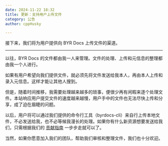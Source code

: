 ```yaml
---
date: 2024-11-22 18:32
title: 更新：支持用户上传文件
category: 公告
author: cppHusky

---
```


接下来，我们将为用户提供向 BYR Docs 上传文件的渠道。

---

以往，BYR Docs 的文件都由我一人来管理。文件的处理、上传和元信息的整理都由我一个人进行。

如果有用户希望向我们提供文件，就必须先将文件发送给我本人，再由本人上传和录入元信息。这样才能让其他人搜到。

但是，随着时间推移，我需要处理越来越多的琐事，便很少再有闲暇来逐个处理文件。本站响应用户提交文件的速度越来越慢，用户手中的文件也无法尽快上传和分享，成了迫在眉睫的问题。

以后，用户将可以通过我们提供的命令行工具（byrdocs-cli）来自行上传本地文件，不必发送给我，也不必等候我漫长的处理。如果你有什么新资源想要发送给我们，只需根据我们的 [贡献指南](https://github.com/byrdocs/byrdocs-archive/blob/master/CONTRIBUTING.md) 一步步走就可以了。

当然，如果你愿意加入我们的团队，帮助我们审核和整理文件，我们也十分欢迎。
